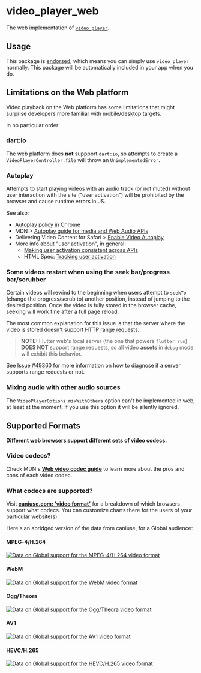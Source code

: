 # video_player_web

The web implementation of [`video_player`][1].

## Usage

This package is [endorsed](https://flutter.dev/docs/development/packages-and-plugins/developing-packages#endorsed-federated-plugin),
which means you can simply use `video_player` normally. This package will be
automatically included in your app when you do.

## Limitations on the Web platform

Video playback on the Web platform has some limitations that might surprise developers
more familiar with mobile/desktop targets.

In no particular order:

### dart:io

The web platform does **not** suppport `dart:io`, so attempts to create a `VideoPlayerController.file`
will throw an `UnimplementedError`.

### Autoplay

Attempts to start playing videos with an audio track (or not muted) without user
interaction with the site ("user activation") will be prohibited by the browser
and cause runtime errors in JS.

See also:

* [Autoplay policy in Chrome](https://developer.chrome.com/blog/autoplay/)
* MDN > [Autoplay guide for media and Web Audio APIs](https://developer.mozilla.org/en-US/docs/Web/Media/Autoplay_guide)
* Delivering Video Content for Safari > [Enable Video Autoplay](https://developer.apple.com/documentation/webkit/delivering_video_content_for_safari#3030251)
* More info about "user activation", in general:
  * [Making user activation consistent across APIs](https://developer.chrome.com/blog/user-activation)
  * HTML Spec: [Tracking user activation](https://html.spec.whatwg.org/multipage/interaction.html#sticky-activation)

### Some videos restart when using the seek bar/progress bar/scrubber

Certain videos will rewind to the beginning when users attempt to `seekTo` (change
the progress/scrub to) another position, instead of jumping to the desired position.
Once the video is fully stored in the browser cache, seeking will work fine after
a full page reload.

The most common explanation for this issue is that the server where the video is
stored doesn't support [HTTP range requests](https://developer.mozilla.org/en-US/docs/Web/HTTP/Range_requests).

> **NOTE:** Flutter web's local server (the one that powers `flutter run`) **DOES NOT** support
> range requests, so all video **assets** in `debug` mode will exhibit this behavior.

See [Issue #49360](https://github.com/flutter/flutter/issues/49360) for more information
on how to diagnose if a server supports range requests or not.

### Mixing audio with other audio sources

The `VideoPlayerOptions.mixWithOthers` option can't be implemented in web, at least
at the moment. If you use this option it will be silently ignored.

## Supported Formats

**Different web browsers support different sets of video codecs.**

### Video codecs?

Check MDN's [**Web video codec guide**](https://developer.mozilla.org/en-US/docs/Web/Media/Formats/Video_codecs)
to learn more about the pros and cons of each video codec.

### What codecs are supported?

Visit [**caniuse.com: 'video format'**](https://caniuse.com/#search=video%20format)
for a breakdown of which browsers support what codecs. You can customize charts
there for the users of your particular website(s).

Here's an abridged version of the data from caniuse, for a Global audience:

#### MPEG-4/H.264

[![Data on Global support for the MPEG-4/H.264 video format](https://caniuse.bitsofco.de/image/mpeg4.png)](https://caniuse.com/#feat=mpeg4)

#### WebM

[![Data on Global support for the WebM video format](https://caniuse.bitsofco.de/image/webm.png)](https://caniuse.com/#feat=webm)

#### Ogg/Theora

[![Data on Global support for the Ogg/Theora video format](https://caniuse.bitsofco.de/image/ogv.png)](https://caniuse.com/#feat=ogv)

#### AV1

[![Data on Global support for the AV1 video format](https://caniuse.bitsofco.de/image/av1.png)](https://caniuse.com/#feat=av1)

#### HEVC/H.265

[![Data on Global support for the HEVC/H.265 video format](https://caniuse.bitsofco.de/image/hevc.png)](https://caniuse.com/#feat=hevc)

[1]: ../video_player
